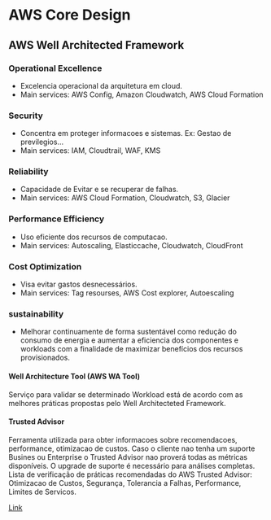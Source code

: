 # AWS Core Design

## AWS Well Architected Framework

### Operational Excellence

- Excelencia operacional da arquitetura em cloud.
- Main services: AWS Config, Amazon Cloudwatch, AWS Cloud Formation

### Security

- Concentra em proteger informacoes e sistemas. Ex: Gestao de previlegios...
- Main services: IAM, Cloudtrail, WAF, KMS

### Reliability
- Capacidade de Evitar e se recuperar de falhas.
- Main services: AWS Cloud Formation, Cloudwatch, S3, Glacier

### Performance Efficiency

- Uso eficiente dos recursos de computacao.
- Main services: Autoscaling, Elasticcache, Cloudwatch, CloudFront

### Cost Optimization

- Visa evitar gastos desnecessários.
- Main services: Tag resourses, AWS Cost explorer, Autoescaling

### sustainability

- Melhorar continuamente de forma sustentável como redução do consumo de energia e aumentar a eficiencia dos componentes e workloads com a finalidade de maximizar benefícios dos recursos provisionados. 

#### Well Architecture Tool (AWS WA Tool)
Serviço para validar se determinado Workload está de acordo com as melhores práticas propostas pelo Well Architecteted Framework. 

#### Trusted Advisor
Ferramenta utilizada para obter informacoes sobre recomendacoes, performance, otimizacao de custos. Caso o cliente nao tenha um suporte Busines ou Enterprise o Trusted Advisor nao proverá todas as métricas disponíveis. O upgrade de suporte é necessário para análises completas. Lista de verificação de práticas recomendadas do AWS Trusted Advisor: Otimizacao de Custos, Segurança, Tolerancia a Falhas, Performance, Limites de Servicos.

[Link](https://docs.aws.amazon.com/wellarchitected/latest/framework/wellarchitected-framework.pdf)

